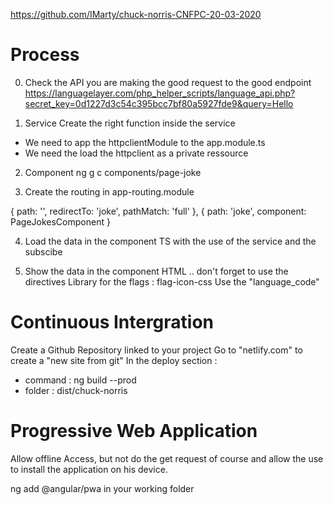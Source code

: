 https://github.com/IMarty/chuck-norris-CNFPC-20-03-2020

# Process

0. Check the API
  you are making the good request to the good endpoint
  https://languagelayer.com/php_helper_scripts/language_api.php?secret_key=0d1227d3c54c395bcc7bf80a5927fde9&query=Hello


1. Service
Create the right function inside the service
 - We need to app the httpclientModule to the app.module.ts
 - We need the load the httpclient as a private ressource

2. Component
ng g c components/page-joke

3. Create the routing in app-routing.module

  {
    path: '',
    redirectTo: 'joke',
    pathMatch: 'full'
  },
  {
    path: 'joke',
    component: PageJokesComponent
  }

4. Load the data in the component TS with the use of the service and the subscibe

5. Show the data in the component HTML .. don't forget to use the directives
    Library for the flags : flag-icon-css
    Use the "language_code"


# Continuous Intergration
Create a Github Repository linked to your project
Go to "netlify.com" to create a "new site from git"
In the deploy section :
- command : ng build --prod
- folder : dist/chuck-norris

# Progressive Web Application
Allow offline Access, but not do the get request of course
and allow the use to install the application on his device.

ng add @angular/pwa in your working folder

